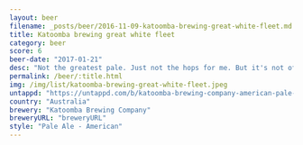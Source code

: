 ```yaml
---
layout: beer
filename: _posts/beer/2016-11-09-katoomba-brewing-great-white-fleet.md
title: Katoomba brewing great white fleet
category: beer
score: 6
beer-date: "2017-01-21"
desc: "Not the greatest pale. Just not the hops for me. But it's not offensive"
permalink: /beer/:title.html
img: /img/list/katoomba-brewing-great-white-fleet.jpeg
untappd: "https://untappd.com/b/katoomba-brewing-company-american-pale-ale/1367305"
country: "Australia"
brewery: "Katoomba Brewing Company"
breweryURL: "breweryURL"
style: "Pale Ale - American"
---
```

